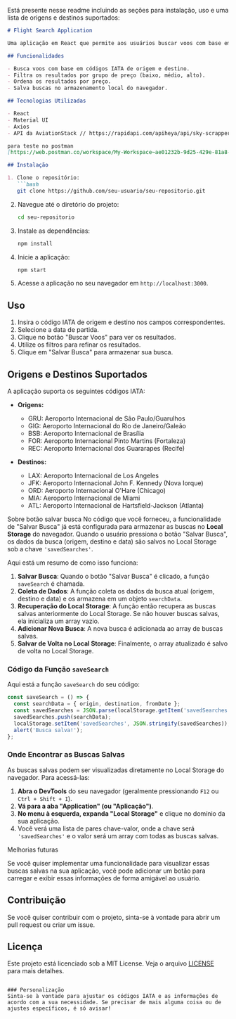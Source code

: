 Está presente nesse readme
incluindo as seções para instalação, uso e uma lista de origens e destinos suportados:

```markdown
# Flight Search Application

Uma aplicação em React que permite aos usuários buscar voos com base em origem, destino e data de partida. A aplicação utiliza a API da AviationStack para obter informações sobre preços de voos.

## Funcionalidades

- Busca voos com base em códigos IATA de origem e destino.
- Filtra os resultados por grupo de preço (baixo, médio, alto).
- Ordena os resultados por preço.
- Salva buscas no armazenamento local do navegador.

## Tecnologias Utilizadas

- React
- Material UI
- Axios
- API da AviationStack // https://rapidapi.com/apiheya/api/sky-scrapper

para teste no postman
[https://web.postman.co/workspace/My-Workspace~ae01232b-9d25-429e-81a8-31a4152cd820](https://aviationstack.p.rapidapi.com/api/v1/flights/getPriceCalendar?fromDate=2024-10-20&originSkyId=LOND&destinationSkyId=NYCA)

## Instalação

1. Clone o repositório:
   ```bash
   git clone https://github.com/seu-usuario/seu-repositorio.git
   ```

2. Navegue até o diretório do projeto:
   ```bash
   cd seu-repositorio
   ```

3. Instale as dependências:
   ```bash
   npm install
   ```

4. Inicie a aplicação:
   ```bash
   npm start
   ```

5. Acesse a aplicação no seu navegador em `http://localhost:3000`.

## Uso

1. Insira o código IATA de origem e destino nos campos correspondentes.
2. Selecione a data de partida.
3. Clique no botão "Buscar Voos" para ver os resultados.
4. Utilize os filtros para refinar os resultados.
5. Clique em "Salvar Busca" para armazenar sua busca.

## Origens e Destinos Suportados

A aplicação suporta os seguintes códigos IATA:

- **Origens:**
  - GRU: Aeroporto Internacional de São Paulo/Guarulhos
  - GIG: Aeroporto Internacional do Rio de Janeiro/Galeão
  - BSB: Aeroporto Internacional de Brasília
  - FOR: Aeroporto Internacional Pinto Martins (Fortaleza)
  - REC: Aeroporto Internacional dos Guararapes (Recife)

- **Destinos:**
  - LAX: Aeroporto Internacional de Los Angeles
  - JFK: Aeroporto Internacional John F. Kennedy (Nova Iorque)
  - ORD: Aeroporto Internacional O'Hare (Chicago)
  - MIA: Aeroporto Internacional de Miami
  - ATL: Aeroporto Internacional de Hartsfield-Jackson (Atlanta)

Sobre botão salvar busca
No código que você forneceu, a funcionalidade de "Salvar Busca" já está configurada para armazenar as buscas no **Local Storage** do navegador. Quando o usuário pressiona o botão "Salvar Busca", os dados da busca (origem, destino e data) são salvos no Local Storage sob a chave `'savedSearches'`.

Aqui está um resumo de como isso funciona:

1. **Salvar Busca**: Quando o botão "Salvar Busca" é clicado, a função `saveSearch` é chamada.
2. **Coleta de Dados**: A função coleta os dados da busca atual (origem, destino e data) e os armazena em um objeto `searchData`.
3. **Recuperação do Local Storage**: A função então recupera as buscas salvas anteriormente do Local Storage. Se não houver buscas salvas, ela inicializa um array vazio.
4. **Adicionar Nova Busca**: A nova busca é adicionada ao array de buscas salvas.
5. **Salvar de Volta no Local Storage**: Finalmente, o array atualizado é salvo de volta no Local Storage.

### Código da Função `saveSearch`

Aqui está a função `saveSearch` do seu código:

```javascript
const saveSearch = () => {
  const searchData = { origin, destination, fromDate };
  const savedSearches = JSON.parse(localStorage.getItem('savedSearches')) || [];
  savedSearches.push(searchData);
  localStorage.setItem('savedSearches', JSON.stringify(savedSearches));
  alert('Busca salva!');
};
```

### Onde Encontrar as Buscas Salvas

As buscas salvas podem ser visualizadas diretamente no Local Storage do navegador. Para acessá-las:

1. **Abra o DevTools** do seu navegador (geralmente pressionando `F12` ou `Ctrl + Shift + I`).
2. **Vá para a aba "Application" (ou "Aplicação")**.
3. **No menu à esquerda, expanda "Local Storage"** e clique no domínio da sua aplicação.
4. Você verá uma lista de pares chave-valor, onde a chave será `'savedSearches'` e o valor será um array com todas as buscas salvas.

Melhorias futuras

Se você quiser implementar uma funcionalidade para visualizar essas buscas salvas na sua aplicação, você pode adicionar um botão para carregar e exibir essas informações de forma amigável ao usuário.

## Contribuição

Se você quiser contribuir com o projeto, sinta-se à vontade para abrir um pull request ou criar um issue.

## Licença

Este projeto está licenciado sob a MIT License. Veja o arquivo [LICENSE](LICENSE) para mais detalhes.
```

### Personalização
Sinta-se à vontade para ajustar os códigos IATA e as informações de acordo com a sua necessidade. Se precisar de mais alguma coisa ou de ajustes específicos, é só avisar!
